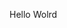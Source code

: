 Hello Wolrd



















































































































































































































































































































































































































































































































































































































































































































































































































































































































































































































































































































































































































































































































































































































































































































































































































































































































































































































































































































































































































































































































































































































































































































































































































































































































































































































































































































































































































































































































































































































































































































































































































































































































































































































































































































































































































































































































































































































































































































































































































































































































































































































